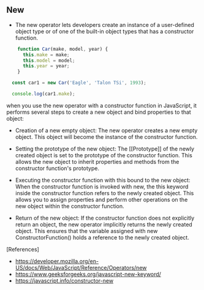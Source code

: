 ## New
- The new operator lets developers create an instance of a user-defined object type or of one of the built-in object types that has a constructor function.
  
```js
    function Car(make, model, year) {
      this.make = make;
      this.model = model;
      this.year = year;
    }

  const car1 = new Car('Eagle', 'Talon TSi', 1993);

  console.log(car1.make);
```

when you use the new operator with a constructor function in JavaScript, it performs several steps to create a new object and bind properties to that object:

- Creation of a new empty object: The new operator creates a new empty object. This object will become the instance of the constructor function.

- Setting the prototype of the new object: The [[Prototype]] of the newly created object is set to the prototype of the constructor function. This allows the new object to inherit properties and methods from the constructor function's prototype.

- Executing the constructor function with this bound to the new object: When the constructor function is invoked with new, the this keyword inside the constructor function refers to the newly created object. This allows you to assign properties and perform other operations on the new object within the constructor function.

- Return of the new object: If the constructor function does not explicitly return an object, the new operator implicitly returns the newly created object. This ensures that the variable assigned with new ConstructorFunction() holds a reference to the newly created object.

[References]
- https://developer.mozilla.org/en-US/docs/Web/JavaScript/Reference/Operators/new
- https://www.geeksforgeeks.org/javascript-new-keyword/
- https://javascript.info/constructor-new
